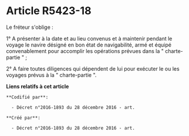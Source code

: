# Article R5423-18

Le fréteur s'oblige : 

1° A présenter à la date et au lieu convenus et à maintenir pendant le voyage le navire désigné en bon état de navigabilité,
armé et équipé convenablement pour accomplir les opérations prévues dans la " charte-partie " ; 

2° A faire toutes diligences qui dépendent de lui pour exécuter le ou les voyages prévus à la " charte-partie ".

**Liens relatifs à cet article**

	**Codifié par**:

	  - Décret n°2016-1893 du 28 décembre 2016 - art.

	**Créé par**:

	  - Décret n°2016-1893 du 28 décembre 2016 - art.
